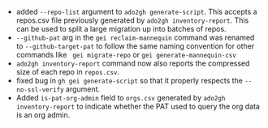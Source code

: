 - added `--repo-list` argument to `ado2gh generate-script`. This accepts a repos.csv file previously generated by `ado2gh inventory-report`. This can be used to split a large migration up into batches of repos.
- `--github-pat` arg in the `gei reclaim-mannequin` command was renamed to `--github-target-pat` to follow the same naming convention for other commands like ` gei migrate-repo` or `gei generate-mannequin-csv` 
- `ado2gh inventory-report` command now also reports the compressed size of each repo in `repos.csv`.
- fixed bug in `gh gei generate-script` so that it properly respects the `--no-ssl-verify` argument.
- Added `is-pat-org-admin` field to `orgs.csv` generated by `ado2gh inventory-report` to indicate whether the PAT used to query the org data is an org admin.